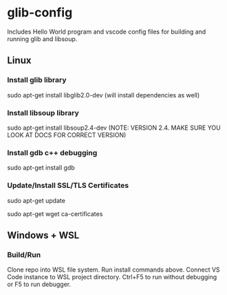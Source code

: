 # glib-config
Includes Hello World program and vscode config files for building and running glib and libsoup.

## Linux
### Install glib library
sudo apt-get install libglib2.0-dev (will install dependencies as well)

### Install libsoup library
sudo apt-get install libsoup2.4-dev (NOTE: VERSION 2.4. MAKE SURE YOU LOOK AT DOCS FOR CORRECT VERSION)

### Install gdb c++ debugging
sudo apt-get install gdb

### Update/Install SSL/TLS Certificates
sudo apt-get update

sudo apt-get wget ca-certificates

## Windows + WSL
### Build/Run
Clone repo into WSL file system. Run install commands above. Connect VS Code instance to WSL project directory. Ctrl+F5 to run without debugging or F5 to run debugger.
